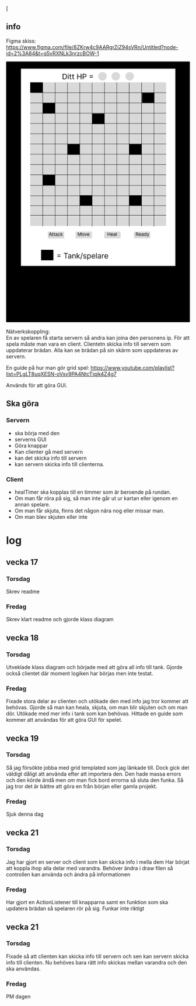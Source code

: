 [
## info
Figma skiss: https://www.figma.com/file/8ZKrw4c9AARgrZiZ94sVRn/Untitled?node-id=2%3A84&t=q5vRXNLk3nrzcBOW-1

![Alt text](gui_design.png)

Nätverkskoppling:  
En av spelaren få starta servern så andra kan joina den personens ip.
För att spela måste man vara en client.
Clientetn skicka info till servern som uppdaterar brädan.
Alla kan se brädan på sin skärm som uppdateras av servern.

En guide på hur man gör grid spel:
https://www.youtube.com/playlist?list=PLgLT8uqXESN-oVsv9PA4NtcTiqjk4Z4g7

Används för att göra GUI.

## Ska göra
### Servern 
- ska börja med den
- serverns GUI
- Göra knappar 
- Kan clienter gå med servern 
- kan det skicka info till servern
- kan servern skicka info till clienterna. 

### Client
- healTimer ska kopplas till en timmer som är beroende på rundan.
- Om man får röra på sig, så man inte går ut ur kartan eller igenom en annan spelare.
- Om man får skjuta, finns det någon nära nog eller missar man.
- Om man blev skjuten eller inte 

# log
## vecka 17
### Torsdag
Skrev readme 

### Fredag
Skrev klart readme och gjorde klass diagram 

## vecka 18
### Torsdag
Utveklade klass diagram och började med att göra all info till tank.
Gjorde också clientet där moment logiken har börjas men inte testat.

### Fredag
Fixade stora delar av clienten och utökade den med info jag tror kommer att behövas.
Gjorde så man kan heala, skjuta, om man blir skjuten och om man dör. 
Utökade med mer info i tank som kan behövas. 
Hittade en guide som kommer att användas för att göra GUI för spelet. 

## vecka 19
### Torsdag
Så jag försökte jobba med grid templated som jag länkade till.
Dock gick det väldigt dåligt att använda efter att importera den.
Den hade massa errors och den körde ändå men om man fick bord errorna så sluta den funka.
Så jag tror det är bättre att göra en från början eller gamla projekt.
### Fredag
Sjuk denna dag 

## vecka 21
### Torsdag
Jag har gjort en server och client som kan skicka info i mella dem
Har börjat att koppla ihop alla delar med varandra.
Behöver ändra i draw filen så controllen kan använda och ändra på informationen 

### Fredag
Har gjort en ActionListener till knapparna
samt en funktion som ska updatera brädan 
så spelaren rör på sig. Funkar inte riktigt 

## vecka 21
### Torsdag
Fixade så att clienten kan skicka info till servern
och sen kan servern skicka info till clienten.
Nu behöves bara rätt info skickas mellan varandra och den ska användas.

### Fredag
PM dagen 
